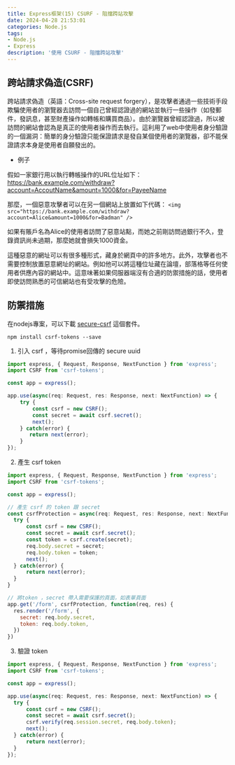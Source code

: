 ```yaml
---
title: Express框架(15) CSURF - 阻擋跨站攻擊
date: 2024-04-28 21:53:01
categories: Node.js
tags: 
- Node.js
- Express
description: '使用 CSURF - 阻擋跨站攻擊'
---
```


## 跨站請求偽造(CSRF)

跨站請求偽造（英語：Cross-site request forgery），是攻擊者通過一些技術手段欺騙使用者的瀏覽器去訪問一個自己曾經認證過的網站並執行一些操作（如發郵件，發訊息，甚至財產操作如轉帳和購買商品）。由於瀏覽器曾經認證過，所以被訪問的網站會認為是真正的使用者操作而去執行。這利用了web中使用者身分驗證的一個漏洞：簡單的身分驗證只能保證請求是發自某個使用者的瀏覽器，卻不能保證請求本身是使用者自願發出的。

- 例子

假如一家銀行用以執行轉帳操作的URL位址如下： https://bank.example.com/withdraw?account=AccoutName&amount=1000&for=PayeeName

那麼，一個惡意攻擊者可以在另一個網站上放置如下代碼： `<img src="https://bank.example.com/withdraw?account=Alice&amount=1000&for=Badman" />`

如果有賬戶名為Alice的使用者訪問了惡意站點，而她之前剛訪問過銀行不久，登錄資訊尚未過期，那麼她就會損失1000資金。

這種惡意的網址可以有很多種形式，藏身於網頁中的許多地方。此外，攻擊者也不需要控制放置惡意網址的網站。例如他可以將這種位址藏在論壇，部落格等任何使用者供應內容的網站中。這意味著如果伺服器端沒有合適的防禦措施的話，使用者即使訪問熟悉的可信網站也有受攻擊的危險。

## 防禦措施

在nodejs專案，可以下載 [secure-csrf](https://www.npmjs.com/package/secure-csrf) 這個套件。

```
npm install csrf-tokens --save
```

1. 引入 csrf ，等待promise回傳的 secure uuid 

``` js
import express, { Request, Response, NextFunction } from 'express';
import CSRF from 'csrf-tokens';

const app = express();

app.use(async(req: Request, res: Response, next: NextFunction) => {
    try {
        const csrf = new CSRF();
        const secret = await csrf.secret();
        next();
    } catch(error) {
       return next(error);
    }
}); 
```

2. 產生 csrf token

``` js
import express, { Request, Response, NextFunction } from 'express';
import CSRF from 'csrf-tokens';

const app = express();

// 產生 csrf 的 token 跟 secret
const csrfProtection = async(req: Request, res: Response, next: NextFunction) => {
  try {
      const csrf = new CSRF();
      const secret = await csrf.secret();
      const token = csrf.create(secret);
      req.body.secret = secret;
      req.body.token = token;
      next();
  } catch(error) {
      return next(error);
  }
}

// 將token ，secret 帶入需要保護的頁面，如表單頁面
app.get('/form', csrfProtection, function(req, res) {
  res.render('/form', {
    secret: req.body.secret,
    token: req.body.token,
  })
})
```


3. 驗證 token

``` js
import express, { Request, Response, NextFunction } from 'express';
import CSRF from 'csrf-tokens';

const app = express();

app.use(async(req: Request, res: Response, next: NextFunction) => {
  try {
      const csrf = new CSRF();
      const secret = await csrf.secret();
      csrf.verify(req.session.secret, req.body.token);
      next();
  } catch(error) {
      return next(error);
  }
}); 
```